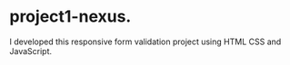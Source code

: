 # project1-nexus.
I developed this responsive form validation project using HTML CSS and JavaScript.
